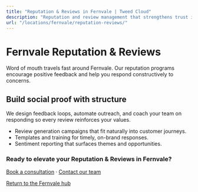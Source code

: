 ```yaml
---
title: "Reputation & Reviews in Fernvale | Tweed Cloud"
description: "Reputation and review management that strengthens trust in Fernvale."
url: "/locations/fernvale/reputation-reviews/"
---
```


# Fernvale Reputation & Reviews

Word of mouth travels fast around Fernvale. Our reputation programs encourage positive feedback and help you respond constructively to concerns.

## Build social proof with structure

We design feedback loops, automate outreach, and coach your team on responding so every review reinforces your values.

- Review generation campaigns that fit naturally into customer journeys.
- Templates and training for timely, on-brand responses.
- Sentiment reporting that surfaces themes and opportunities.

### Ready to elevate your Reputation & Reviews in Fernvale?

[Book a consultation](/consultation/) · [Contact our team](/contact/)

[Return to the Fernvale hub](/locations/fernvale/)
